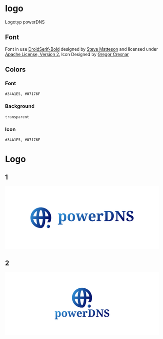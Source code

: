 # logo
Logotyp powerDNS




## Font

Font in use <a target="_blank" href="https://www.fontsquirrel.com/fonts/droid-serif">DroidSerif-Bold</a> designed by
<a target="_blank" href="https://twitter.com/@SteveMatteson1">Steve Matteson</a>
and licensed under
<a target="_blank" href="http://www.apache.org/licenses/LICENSE-2.0">Apache License, Version 2.</a>
Icon Designed by
<a target="_blank" href="https://thenounproject.com/grega.cresnar">Gregor Cresnar</a>

## Colors


### Font
    
    #34A1E5, #07176F

### Background
  
    transparent

### Icon

    #34A1E5, #07176F
    
    

# Logo

## 1
![1/cover.png](1/cover.png)

## 2
![2/cover.png](2/cover.png)    
